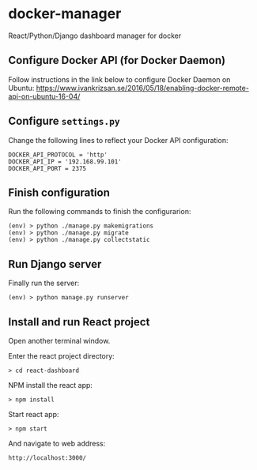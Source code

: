 # docker-manager
React/Python/Django dashboard manager for docker

## Configure Docker API (for Docker Daemon)

Follow instructions in the link below to configure Docker Daemon on Ubuntu:
https://www.ivankrizsan.se/2016/05/18/enabling-docker-remote-api-on-ubuntu-16-04/

## Configure ```settings.py``` 

Change the following lines to reflect your Docker API configuration:

```
DOCKER_API_PROTOCOL = 'http'
DOCKER_API_IP = '192.168.99.101'
DOCKER_API_PORT = 2375
```

## Finish configuration

Run the following commands to finish the configurarion:

```
(env) > python ./manage.py makemigrations
(env) > python ./manage.py migrate
(env) > python ./manage.py collectstatic
```

## Run Django server

Finally run the server:

```
(env) > python manage.py runserver
```

## Install and run React project

Open another terminal window.

Enter the react project directory:

```
> cd react-dashboard
```

NPM install the react app:

```
> npm install
```

Start react app:

```
> npm start
```

And navigate to web address:

```
http://localhost:3000/
```